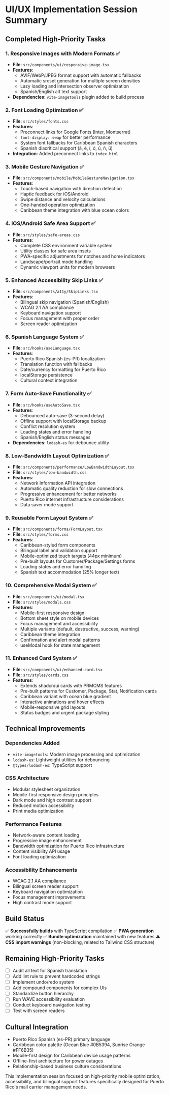 # UI/UX Implementation Session Summary

## Completed High-Priority Tasks

### 1. Responsive Images with Modern Formats ✅
- **File**: `src/components/ui/responsive-image.tsx`
- **Features**:
  - AVIF/WebP/JPEG format support with automatic fallbacks
  - Automatic srcset generation for multiple screen densities
  - Lazy loading and intersection observer optimization
  - Spanish/English alt text support
- **Dependencies**: `vite-imagetools` plugin added to build process

### 2. Font Loading Optimization ✅
- **File**: `src/styles/fonts.css`
- **Features**:
  - Preconnect links for Google Fonts (Inter, Montserrat)
  - `font-display: swap` for better performance
  - System font fallbacks for Caribbean Spanish characters
  - Spanish diacritical support (á, é, í, ó, ú, ñ, ü)
- **Integration**: Added preconnect links to `index.html`

### 3. Mobile Gesture Navigation ✅
- **File**: `src/components/mobile/MobileGestureNavigation.tsx`
- **Features**:
  - Touch-based navigation with direction detection
  - Haptic feedback for iOS/Android
  - Swipe distance and velocity calculations
  - One-handed operation optimization
  - Caribbean theme integration with blue ocean colors

### 4. iOS/Android Safe Area Support ✅
- **File**: `src/styles/safe-areas.css`
- **Features**:
  - Complete CSS environment variable system
  - Utility classes for safe area insets
  - PWA-specific adjustments for notches and home indicators
  - Landscape/portrait mode handling
  - Dynamic viewport units for modern browsers

### 5. Enhanced Accessibility Skip Links ✅
- **File**: `src/components/a11y/SkipLinks.tsx`
- **Features**:
  - Bilingual skip navigation (Spanish/English)
  - WCAG 2.1 AA compliance
  - Keyboard navigation support
  - Focus management with proper order
  - Screen reader optimization

### 6. Spanish Language System ✅
- **File**: `src/hooks/useLanguage.tsx`
- **Features**:
  - Puerto Rico Spanish (es-PR) localization
  - Translation function with fallbacks
  - Date/currency formatting for Puerto Rico
  - localStorage persistence
  - Cultural context integration

### 7. Form Auto-Save Functionality ✅
- **File**: `src/hooks/useAutoSave.tsx`
- **Features**:
  - Debounced auto-save (3-second delay)
  - Offline support with localStorage backup
  - Conflict resolution system
  - Loading states and error handling
  - Spanish/English status messages
- **Dependencies**: `lodash-es` for debounce utility

### 8. Low-Bandwidth Layout Optimization ✅
- **File**: `src/components/performance/LowBandwidthLayout.tsx`
- **File**: `src/styles/low-bandwidth.css`
- **Features**:
  - Network Information API integration
  - Automatic quality reduction for slow connections
  - Progressive enhancement for better networks
  - Puerto Rico internet infrastructure considerations
  - Data saver mode support

### 9. Reusable Form Layout System ✅
- **File**: `src/components/forms/FormLayout.tsx`
- **File**: `src/styles/forms.css`
- **Features**:
  - Caribbean-styled form components
  - Bilingual label and validation support
  - Mobile-optimized touch targets (44px minimum)
  - Pre-built layouts for Customer/Package/Settings forms
  - Loading states and error handling
  - Spanish text accommodation (25% longer text)

### 10. Comprehensive Modal System ✅
- **File**: `src/components/ui/modal.tsx`
- **File**: `src/styles/modals.css`
- **Features**:
  - Mobile-first responsive design
  - Bottom sheet style on mobile devices
  - Focus management and accessibility
  - Multiple variants (default, destructive, success, warning)
  - Caribbean theme integration
  - Confirmation and alert modal patterns
  - useModal hook for state management

### 11. Enhanced Card System ✅
- **File**: `src/components/ui/enhanced-card.tsx`
- **File**: `src/styles/cards.css`
- **Features**:
  - Extends shadcn/ui cards with PRMCMS features
  - Pre-built patterns for Customer, Package, Stat, Notification cards
  - Caribbean variant with ocean blue gradient
  - Interactive animations and hover effects
  - Mobile-responsive grid layouts
  - Status badges and urgent package styling

## Technical Improvements

### Dependencies Added
- `vite-imagetools`: Modern image processing and optimization
- `lodash-es`: Lightweight utilities for debouncing
- `@types/lodash-es`: TypeScript support

### CSS Architecture
- Modular stylesheet organization
- Mobile-first responsive design principles
- Dark mode and high contrast support
- Reduced motion accessibility
- Print media optimization

### Performance Features
- Network-aware content loading
- Progressive image enhancement
- Bandwidth optimization for Puerto Rico infrastructure
- Content visibility API usage
- Font loading optimization

### Accessibility Enhancements
- WCAG 2.1 AA compliance
- Bilingual screen reader support
- Keyboard navigation optimization
- Focus management improvements
- High contrast mode support

## Build Status
✅ **Successfully builds** with TypeScript compilation
✅ **PWA generation** working correctly
✅ **Bundle optimization** maintained with new features
⚠️ **CSS import warnings** (non-blocking, related to Tailwind CSS structure)

## Remaining High-Priority Tasks
- [ ] Audit all text for Spanish translation
- [ ] Add lint rule to prevent hardcoded strings
- [ ] Implement undo/redo system
- [ ] Add compound components for complex UIs
- [ ] Standardize button hierarchy
- [ ] Run WAVE accessibility evaluation
- [ ] Conduct keyboard navigation testing
- [ ] Test with screen readers

## Cultural Integration
- Puerto Rico Spanish (es-PR) primary language
- Caribbean color palette (Ocean Blue #0B5394, Sunrise Orange #FF6B35)
- Mobile-first design for Caribbean device usage patterns
- Offline-first architecture for power outages
- Relationship-based business culture considerations

This implementation session focused on high-priority mobile optimization, accessibility, and bilingual support features specifically designed for Puerto Rico's mail carrier management needs.
